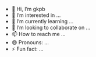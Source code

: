 - 👋 Hi, I’m gkpb
- 👀 I’m interested in ...
- 🌱 I’m currently learning ...
- 💞️ I’m looking to collaborate on ...
- 📫 How to reach me ...
- 😄 Pronouns: ...
- ⚡ Fun fact: ...

<!---
xappex/xappex is a ✨ special ✨ repository because its `README.md` (this file) appears on your GitHub profile.
You can click the Preview link to take a look at your changes.
--->
